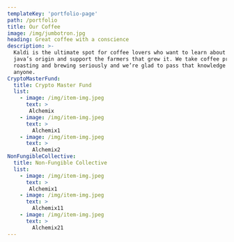 ```yaml
---
templateKey: 'portfolio-page'
path: /portfolio
title: Our Coffee
image: /img/jumbotron.jpg
heading: Great coffee with a conscience
description: >-
  Kaldi is the ultimate spot for coffee lovers who want to learn about their
  java’s origin and support the farmers that grew it. We take coffee production,
  roasting and brewing seriously and we’re glad to pass that knowledge to
  anyone.
CryptoMasterFund:
  title: Crypto Master Fund
  list:
    - image: /img/item-img.jpeg
      text: >
       Alchemix
    - image: /img/item-img.jpeg
      text: >
        Alchemix1
    - image: /img/item-img.jpeg
      text: >
        Alchemix2
NonFungibleCollective:
  title: Non-Fungible Collective
  list:
    - image: /img/item-img.jpeg
      text: >
       Alchemix1
    - image: /img/item-img.jpeg
      text: >
        Alchemix11
    - image: /img/item-img.jpeg
      text: >
        Alchemix21
---
```


